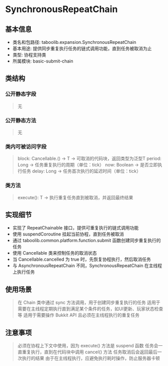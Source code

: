 # SynchronousRepeatChain
## 基本信息
- 类名和包路径: taboolib.expansion.SynchronousRepeatChain
- 基本用途: 提供同步重复执行任务的链式调用功能，直到任务被取消为止
- 类型: 协程支持类
- 所属模块: basic-submit-chain

## 类结构
### 公开静态字段
> 无

### 公开静态方法
> 无

### 类内可被访问字段
> block: Cancellable.() -> T -> 可取消的代码块，返回类型为泛型T
> period: Long -> 任务重复执行的周期（单位：tick）
> now: Boolean -> 是否立即执行任务
> delay: Long -> 任务首次执行的延迟时间（单位：tick）

### 类方法
> execute(): T -> 执行重复任务直到被取消，并返回最终结果

## 实现细节
- 实现了 RepeatChainable<T> 接口，提供可重复执行的链式调用功能
- 使用 suspendCoroutine 挂起当前协程，直到任务被取消
- 通过 taboolib.common.platform.function.submit 函数创建同步重复执行的任务
- 使用 Cancellable 类来控制任务的取消状态
- 当 Cancellable.cancelled 为 true 时，先恢复协程执行，然后取消任务
- 与 AsynchronousRepeatChain 不同，SynchronousRepeatChain 在主线程上执行任务

## 使用场景
> 在 Chain 类中通过 sync 方法调用，用于创建同步重复执行的任务
> 适用于需要在主线程定期执行直到满足某个条件的任务，如UI更新、玩家状态检查等
> 适用于需要操作 Bukkit API 且必须在主线程执行的重复任务

## 注意事项
> 必须在协程上下文中使用，因为 execute() 方法是 suspend 函数
> 任务会一直重复执行，直到在代码块中调用 cancel() 方法
> 任务取消后会返回最后一次执行的结果
> 由于在主线程执行，应避免执行耗时操作，防止服务器卡顿


